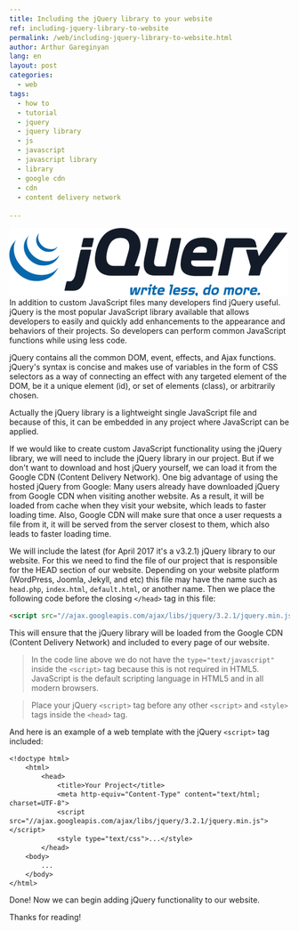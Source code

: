 ```yaml
---
title: Including the jQuery library to your website
ref: including-jquery-library-to-website
permalink: /web/including-jquery-library-to-website.html
author: Arthur Gareginyan
lang: en
layout: post
categories:
  - web
tags:
  - how to
  - tutorial
  - jquery
  - jquery library
  - js
  - javascript
  - javascript library
  - library
  - google cdn
  - cdn
  - content delivery network

---
```


![thumb](/images/thumbnail/jquery.png)
In addition to custom JavaScript files many developers find jQuery useful. jQuery is the most popular JavaScript library available that allows developers to easily and quickly add enhancements to the appearance and behaviors of their projects. So developers can perform common JavaScript functions while using less code.

jQuery contains all the common DOM, event, effects, and Ajax functions. jQuery's syntax is concise and makes use of variables in the form of CSS selectors as a way of connecting an effect with any targeted element of the DOM, be it a unique element (id), or set of elements (class), or arbitrarily chosen.

Actually the jQuery library is a lightweight single JavaScript file and because of this, it can be embedded in any project where JavaScript can be applied.

If we would like to create custom JavaScript functionality using the jQuery library, we will need to include the jQuery library in our project. But if we don't want to download and host jQuery yourself, we can load it from the Google CDN (Content Delivery Network). One big advantage of using the hosted jQuery from Google: Many users already have downloaded jQuery from Google CDN when visiting another website. As a result, it will be loaded from cache when they visit your website, which leads to faster loading time. Also, Google CDN will make sure that once a user requests a file from it, it will be served from the server closest to them, which also leads to faster loading time.

We will include the latest (for April 2017 it's a v3.2.1) jQuery library to our website. For this we need to find the file of our project that is responsible for the HEAD section of our website. Depending on your website platform (WordPress, Joomla, Jekyll, and etc) this file may have the name such as `head.php`, `index.html`, `default.html`, or another name. Then we place the following code before the closing `</head>` tag in this file:

```html
<script src="//ajax.googleapis.com/ajax/libs/jquery/3.2.1/jquery.min.js"></script>
```

This will ensure that the jQuery library will be loaded from the Google CDN (Content Delivery Network) and included to every page of our website.

> In the code line above we do not have the `type="text/javascript"` inside the `<script>` tag because this is not required in HTML5. JavaScript is the default scripting language in HTML5 and in all modern browsers.

> Place your jQuery `<script>` tag before any other `<script>` and `<style>` tags inside the `<head>` tag.


And here is an example of a web template with the jQuery `<script>` tag included:

```
<!doctype html>
	<html>
		<head>
			<title>Your Project</title>
			<meta http-equiv="Content-Type" content="text/html; charset=UTF-8">
			<script src="//ajax.googleapis.com/ajax/libs/jquery/3.2.1/jquery.min.js"></script>
			<style type="text/css">...</style>
		</head>
	<body>
		...
	</body>
</html>
```

Done! Now we can begin adding jQuery functionality to our website.

Thanks for reading!
